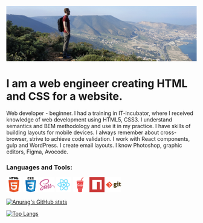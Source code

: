 ![Header](https://github.com/lllytnik/lllytnik/blob/main/assets/pic.jpg)

# I am a web engineer creating HTML and CSS for a website.

Web developer - beginner. I had a training in IT-incubator, where I received knowledge of web development using HTML5, CSS3. I understand semantics and BEM methodology and use it in my practice. I have skills of building layouts for mobile devices. I always remember about cross-browser, strive to achieve code validation. I work with React components, gulp and WordPress. I create email layouts. I know Photoshop, graphic editors, Figma, Avocode.

### Languages and Tools:

<p float="left">
<img src="https://raw.githubusercontent.com/github/explore/80688e429a7d4ef2fca1e82350fe8e3517d3494d/topics/html/html.png" width="40" />
<img src="https://raw.githubusercontent.com/github/explore/80688e429a7d4ef2fca1e82350fe8e3517d3494d/topics/css/css.png" width="40" />
<img src="https://raw.githubusercontent.com/github/explore/80688e429a7d4ef2fca1e82350fe8e3517d3494d/topics/sass/sass.png" width="40" />
<img src="https://raw.githubusercontent.com/github/explore/80688e429a7d4ef2fca1e82350fe8e3517d3494d/topics/react/react.png" width="40" />
<img src="https://raw.githubusercontent.com/github/explore/80688e429a7d4ef2fca1e82350fe8e3517d3494d/topics/gulp/gulp.png" width="40" />
<img src="https://raw.githubusercontent.com/github/explore/80688e429a7d4ef2fca1e82350fe8e3517d3494d/topics/npm/npm.png" width="40" />
<img src="https://raw.githubusercontent.com/github/explore/80688e429a7d4ef2fca1e82350fe8e3517d3494d/topics/git/git.png" width="40" />
</p>

[![Anurag's GitHub stats](https://github-readme-stats.vercel.app/api?username=lllytnik)](https://github.com/anuraghazra/github-readme-stats)

[![Top Langs](https://github-readme-stats.vercel.app/api/top-langs/?username=lllytnik&layout=compact)](https://github.com/anuraghazra/github-readme-stats)
